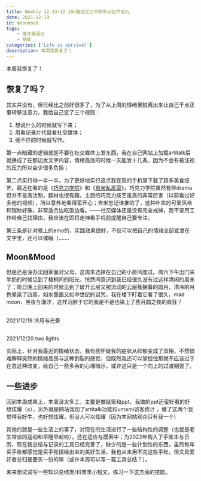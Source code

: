 ```yaml
---
title: Weekly 12.13~12.19/我记忆力不好所以也不记仇
date: 2021-12-19
id: moonmood
tags:
    - 或许是周记
    - 随笔
categories: ['Life is survival']
description: 本周我恢复了！
---
```

本周我恢复了！

## 恢复了吗？

其实并没有，但已经比之前好很多了，为了从上周的情绪里脱离出来让自己干点正事转移注意力，我给自己定了三个规则：

1. 想说什么的时候就写下来；
2. 用看纪录片代替看社交媒体；
3. 绷不住的时候就写作。

第一点暗藏的逻辑就是不要在社交媒体上发东西，我在自己网站上加载artitalk后就换成了在那边发文字内容，情绪高涨的时候一天能发十几条，因为不会有被注视的压力所以会少很多负担；

第二点实行得一半一半，为了更好地实行这点我在我的手机里下载了超多美食综艺，最近在看的是《[巧克力学院](https://www.bilibili.com/video/BV12U4y1T7VV?p=1)》和《[吉米私房菜](https://www.bilibili.com/video/BV1Ms411m7oX?from=search&seid=6304683689561592011&spm_id_from=333.337.0.0)》，巧克力学院虽然有些drama但并不是淘汰制，题材也很有趣，主厨的巧克力技艺是真的非常厉害（以前看过好多他的视频），所以意外地看得蛮开心；吉米忘记谁推的了，这种朴实的可爱风格和瑞秋好像，非常适合边吃饭边看。——社交媒体还是没有完全戒掉，我不该用工作给自己找理由，我应该在即将走神看手机前提醒自己要专注。

第三条是针对晚上的emo的，实践效果很好，不仅可以把自己的情绪全部宣泄在文字里，还可以催眠（.......

## Moon&Mood

但是还是没办法回家面对父母，这周末选择在自己的小房间度过。周六下午出门买牛奶的时候见到了梧桐间的阳光，恍然间意识到我已经很久没有过这样清闲的周末了；周日晚上回来的时候见到了破开云层又被流动的云层簇拥着的圆月，清冷的月色晕染了四周，如水墨画又如中世纪的诅咒，我在楼下盯着它看了很久，mad moon，黑夜与潮汐，这样沉醉于它的我是不是也染上了些月圆之夜的疯狂？

<img src="https://s3.bmp.ovh/imgs/2021/12/70a494d44c93a647.jpg" style="zoom:10%;" />

2021/12/19 冷月与光晕

<img src="https://s3.bmp.ovh/imgs/2021/12/a75e6209cda25283.jpg" style="zoom:10%;" />

2021/12/20 two lights

实际上，针对我最近的情绪状态，我有些怀疑我的症状从抑郁变成了双相，不然很难解释突然的情绪高昂与这种割裂的感觉，但既然我还可以掌控住那就不应该过于在意这种改变，给自己一些多余的心理暗示，或许这只是一个向上的过渡期罢了。

## 一些进步

回到本周成果上，本周没太多工，主要是做结案和ppt，我做的ppt还蛮好看的好想炫耀（x），另外就是网站我加了artitalk功能和umami访客统计 ，做了这两个我觉得我好牛，也好想炫耀，但没人可以炫耀（因为本网站观众只有我一个）

其他的就是一些生活上的事了，对现在的生活进行了一些结构性的调整（也就是老生常谈的运动和早睡早起啦），还在适应与摸索中；为2022年购入了手账本与日历，现在我总结与记录的工具已经完善了，缺少的是一些计划性的东西，虽然每年买手账都感觉是买手账描绘出来的美好生活，我也从来用不完这些手账，但文具爱好者总归是要买一份的嘛（或许本周可以写一篇工具总结？）。

未来想试试写一些知识总结类/科普类小短文，练习一下这方面的技能。
